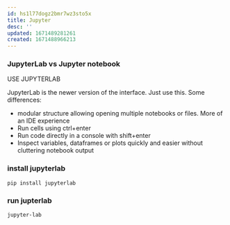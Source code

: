 ```yaml
---
id: hs1l77dogz2bmr7wz3sto5x
title: Jupyter
desc: ''
updated: 1671489281261
created: 1671488966213
---
```


### JupyterLab vs Jupyter notebook
USE JUPYTERLAB

JupyterLab is the newer version of the interface. Just use this.
Some differences:
- modular structure allowing opening multiple notebooks or files. More of an IDE experience
- Run cells using ctrl+enter
- Run code directly in a console with shift+enter
- Inspect variables, dataframes or plots quickly and easier without cluttering notebook output

### install jupyterlab
```
pip install jupyterlab
```

### run jupterlab
```
jupyter-lab
```
